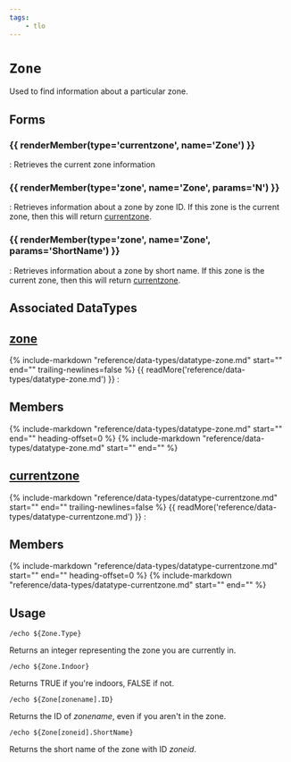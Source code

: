 ```yaml
---
tags:
    - tlo
---
```

# `Zone`

<!--tlo-desc-start-->
Used to find information about a particular zone.
<!--tlo-desc-end-->
## Forms
<!--tlo-forms-start-->
### {{ renderMember(type='currentzone', name='Zone') }}

:   Retrieves the current zone information

### {{ renderMember(type='zone', name='Zone', params='N') }}

:   Retrieves information about a zone by zone ID. If this zone is the current zone, then
    this will return [currentzone].

### {{ renderMember(type='zone', name='Zone', params='ShortName') }}

:   Retrieves information about a zone by short name. If this zone is the current zone, then
    this will return [currentzone].
<!--tlo-forms-end-->

## Associated DataTypes

## [zone](../data-types/datatype-zone.md)
{%
  include-markdown "reference/data-types/datatype-zone.md"
  start="<!--dt-desc-start-->"
  end="<!--dt-desc-end-->"
  trailing-newlines=false
%} {{ readMore('reference/data-types/datatype-zone.md') }}
:    <h2>Members</h2>
    {%
    include-markdown "reference/data-types/datatype-zone.md"
    start="<!--dt-members-start-->"
    end="<!--dt-members-end-->"
    heading-offset=0
    %}
    {%
    include-markdown "reference/data-types/datatype-zone.md"
    start="<!--dt-linkrefs-start-->"
    end="<!--dt-linkrefs-end-->"
    %}

## [currentzone](../data-types/datatype-currentzone.md)
{%
  include-markdown "reference/data-types/datatype-currentzone.md"
  start="<!--dt-desc-start-->"
  end="<!--dt-desc-end-->"
  trailing-newlines=false
%} {{ readMore('reference/data-types/datatype-currentzone.md') }}
:    <h2>Members</h2>
    {%
    include-markdown "reference/data-types/datatype-currentzone.md"
    start="<!--dt-members-start-->"
    end="<!--dt-members-end-->"
    heading-offset=0
    %}
    {%
    include-markdown "reference/data-types/datatype-currentzone.md"
    start="<!--dt-linkrefs-start-->"
    end="<!--dt-linkrefs-end-->"
    %}

## Usage

```
/echo ${Zone.Type}
```

Returns an integer representing the zone you are currently in.

```
/echo ${Zone.Indoor}
```

Returns TRUE if you're indoors, FALSE if not.

```
/echo ${Zone[zonename].ID}
```

Returns the ID of _zonename_, even if you aren't in the zone.

```
/echo ${Zone[zoneid].ShortName}
```

Returns the short name of the zone with ID _zoneid_.

<!--tlo-linkrefs-start-->
[zone]: ../data-types/datatype-zone.md
[currentzone]: ../data-types/datatype-currentzone.md
<!--tlo-linkrefs-end-->
